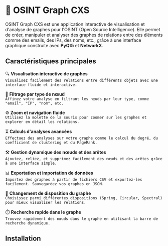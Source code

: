 # 🧠 OSINT Graph CXS

OSINT Graph CXS est une application interactive de visualisation et d'analyse de graphes pour l'OSINT (Open Source Intelligence). Elle permet de créer, manipuler et analyser des graphes de relations entre des éléments comme des emails, des IPs, des noms, etc., grâce à une interface graphique construite avec **PyQt5** et **NetworkX**.

## Caractéristiques principales

🔍 **Visualisation interactive de graphes**  
```Visualisez facilement des relations entre différents objets avec une interface fluide et interactive.```

🌆 **Filtrage par type de nœud**  
```Affinez votre analyse en filtrant les nœuds par leur type, comme "email", "IP", "nom", etc.```

⚙️ **Zoom et navigation fluide**  
```Utilisez la molette de la souris pour zoomer sur les graphes et explorer en détail les relations.```

⏳ **Calculs d'analyses avancées**  
```Effectuez des analyses sur votre graphe comme le calcul du degré, du coefficient de clustering et du PageRank.```

🛠️ **Gestion dynamique des nœuds et des arêtes**  
```Ajoutez, reliez, et supprimez facilement des nœuds et des arêtes grâce à une interface simple.```

📊 **Exportation et importation de données**  
```Importez des graphes à partir de fichiers CSV et exportez-les facilement. Sauvegardez vos graphes en JSON.```

🔄 **Changement de disposition du graphe**  
```Choisissez parmi différentes dispositions (Spring, Circular, Spectral) pour mieux visualiser les relations.```

⏱️ **Recherche rapide dans le graphe**  
```Trouvez rapidement des nœuds dans le graphe en utilisant la barre de recherche dynamique.```

## Installation


